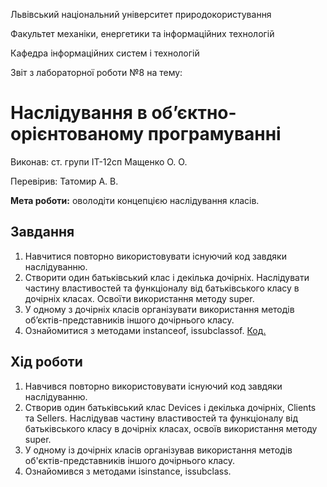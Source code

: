 Львівський національний університет природокористування

Факультет механіки, енергетики та інформаційних технологій

Кафедра інформаційних систем і технологій 

Звіт з лабораторної роботи №8
на тему: 

# Наслідування в об’єктно-орієнтованому програмуванні

Виконав: ст. групи ІТ-12сп Мащенко О. О.

Перевірив: Татомир А. В.

**Мета роботи:** оволодіти концепцією наслідування класів.

## Завдання
1. Навчитися повторно використовувати існуючий код завдяки наслідуванню. 
2. Створити один батьківський клас і декілька дочірніх. Наслідувати частину властивостей та функціоналу від батьківського класу в дочірніх класах. Освоїти використання методу ​super​. 
3. У одному з дочірніх класів організувати використання методів об’єктів-представників іншого дочірнього класу. 
4. Ознайомитися з методами ​instanceof, issubclassof.
[Код.](./main.py)

## Хід роботи
1. Навчився повторно використовувати існуючий код завдяки наслідуванню.
2. Створив один батьківський клас Devices і декілька дочірніх, Clients та Sellers. Наслідував частину властивостей та функціоналу від батьківського класу в дочірніх класах, освоїв використання методу super.
3. У одному із дочірніх класів організував використання методів об'єктів-представників іншого дочірнього класу.
4. Ознайомився з методами isinstance, issubclass.
